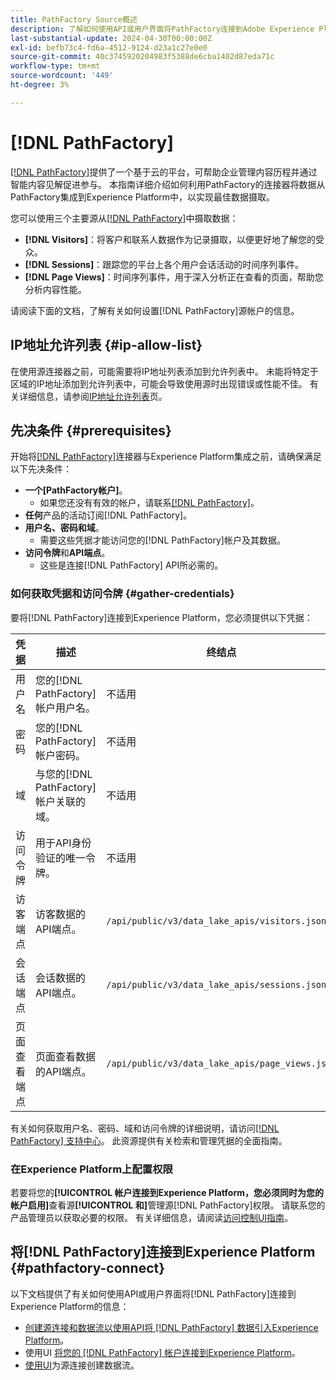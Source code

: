 ```yaml
---
title: PathFactory Source概述
description: 了解如何使用API或用户界面将PathFactory连接到Adobe Experience Platform。
last-substantial-update: 2024-04-30T00:00:00Z
exl-id: befb73c4-fd6a-4512-9124-d23a1c27e0e0
source-git-commit: 40c3745920204983f5388de6cba1402d87eda71c
workflow-type: tm+mt
source-wordcount: '449'
ht-degree: 3%

---
```


# [!DNL PathFactory]

[[!DNL PathFactory]](https://www.pathfactory.com/)提供了一个基于云的平台，可帮助企业管理内容历程并通过智能内容见解促进参与。 本指南详细介绍如何利用PathFactory的连接器将数据从PathFactory集成到Experience Platform中，以实现最佳数据摄取。

您可以使用三个主要源从[[!DNL PathFactory]](https://www.pathfactory.com/)中摄取数据：

* **[!DNL Visitors]**：将客户和联系人数据作为记录摄取，以便更好地了解您的受众。
* **[!DNL Sessions]**：跟踪您的平台上各个用户会话活动的时间序列事件。
* **[!DNL Page Views]**：时间序列事件，用于深入分析正在查看的页面，帮助您分析内容性能。

请阅读下面的文档，了解有关如何设置[!DNL PathFactory]源帐户的信息。

## IP地址允许列表 {#ip-allow-list}

在使用源连接器之前，可能需要将IP地址列表添加到允许列表中。 未能将特定于区域的IP地址添加到允许列表中，可能会导致使用源时出现错误或性能不佳。 有关详细信息，请参阅[IP地址允许列表](../../ip-address-allow-list.md)页。

## 先决条件 {#prerequisites}

开始将[[!DNL PathFactory]](https://www.pathfactory.com/)连接器与Experience Platform集成之前，请确保满足以下先决条件：

* **一个[PathFactory帐户]**。
   * 如果您还没有有效的帐户，请联系[[!DNL PathFactory]](https://www.pathfactory.com/portal/company/contactus.shtml)。
* **任何**&#x200B;产品的活动订阅[!DNL PathFactory]。
* **用户名、密码和域**。
   * 需要这些凭据才能访问您的[!DNL PathFactory]帐户及其数据。
* **访问令牌**&#x200B;和&#x200B;**API端点**。
   * 这些是连接[!DNL PathFactory] API所必需的。

### 如何获取凭据和访问令牌 {#gather-credentials}

要将[!DNL PathFactory]连接到Experience Platform，您必须提供以下凭据：

| 凭据 | 描述 | 终结点 |
| --- | --- | --- |
| 用户名 | 您的[!DNL PathFactory]帐户用户名。 | 不适用 |
| 密码 | 您的[!DNL PathFactory]帐户密码。 | 不适用 |
| 域 | 与您的[!DNL PathFactory]帐户关联的域。 | 不适用 |
| 访问令牌 | 用于API身份验证的唯一令牌。 | 不适用 |
| 访客端点 | 访客数据的API端点。 | `/api/public/v3/data_lake_apis/visitors.json` |
| 会话端点 | 会话数据的API端点。 | `/api/public/v3/data_lake_apis/sessions.json` |
| 页面查看端点 | 页面查看数据的API端点。 | `/api/public/v3/data_lake_apis/page_views.json` |

有关如何获取用户名、密码、域和访问令牌的详细说明，请访问[[!DNL PathFactory] 支持中心](https://support.pathfactory.com/categories/adobe/)。 此资源提供有关检索和管理凭据的全面指南。

### 在Experience Platform上配置权限

若要将您的&#x200B;**[!UICONTROL 帐户连接到Experience Platform，您必须同时为您的帐户启用]**&#x200B;查看源&#x200B;**[!UICONTROL 和]**&#x200B;管理源[!DNL PathFactory]权限。 请联系您的产品管理员以获取必要的权限。 有关详细信息，请阅读[访问控制UI指南](../../../access-control/ui/overview.md)。

## 将[!DNL PathFactory]连接到Experience Platform {#pathfactory-connect}

以下文档提供了有关如何使用API或用户界面将[!DNL PathFactory]连接到Experience Platform的信息：

* [创建源连接和数据流以使用API将 [!DNL PathFactory] 数据引入Experience Platform](../../tutorials/api/create/marketing-automation/pathfactory.md)。
* 使用UI [将您的 [!DNL PathFactory] 帐户连接到Experience Platform](../../tutorials/ui/create/marketing-automation/pathfactory.md)。
* [使用UI](../../tutorials/ui/dataflow/marketing-automation.md)为源连接创建数据流。
